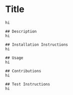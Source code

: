 # Title
    hi

    ## Description
    hi
    
    ## Installation Instructions
    hi
    
    ## Usage
    hi
    
    ## Contributions 
    hi
    
    ## Test Instructions
    hi